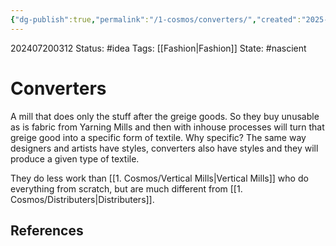 ```yaml
---
{"dg-publish":true,"permalink":"/1-cosmos/converters/","created":"2025-01-22T11:17:14.035-05:00","updated":"2024-07-20T03:13:04.738-04:00"}
---
```


202407200312
Status: #idea
Tags: [[Fashion\|Fashion]]
State: #nascient
# Converters
A mill that does only the stuff after the greige goods. So they buy unusable as is fabric from Yarning Mills and then with inhouse processes will turn that greige good into a specific form of textile. Why specific? The same way designers and artists have styles, converters also have styles and they will produce a given type of textile.

They do less work than [[1. Cosmos/Vertical Mills\|Vertical Mills]] who do everything from scratch, but are much different from [[1. Cosmos/Distributers\|Distributers]].


## References
